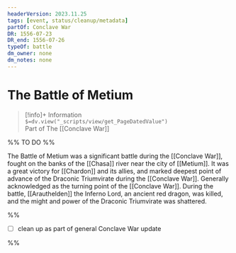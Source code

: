 ```yaml
---
headerVersion: 2023.11.25
tags: [event, status/cleanup/metadata]
partOf: Conclave War
DR: 1556-07-23
DR_end: 1556-07-26
typeOf: battle
dm_owner: none
dm_notes: none
---
```

# The Battle of Metium
>[!info]+ Information  
> `$=dv.view("_scripts/view/get_PageDatedValue")`  
> Part of The [[Conclave War]]

%% TO DO %%

The Battle of Metium was a significant battle during the [[Conclave War]], fought on the banks of the [[Chasa]] river near the city of [[Metium]]. It was a great victory for [[Chardon]] and its allies, and marked deepest point of advance of the Draconic Triumvirate during the [[Conclave War]]. Generally acknowledged as the turning point of the [[Conclave War]]. During the battle, [[Arauthelden]] the Inferno Lord, an ancient red dragon, was killed, and the might and power of the Draconic Triumvirate was shattered. 

%%

- [ ] clean up as part of general Conclave War update

%%